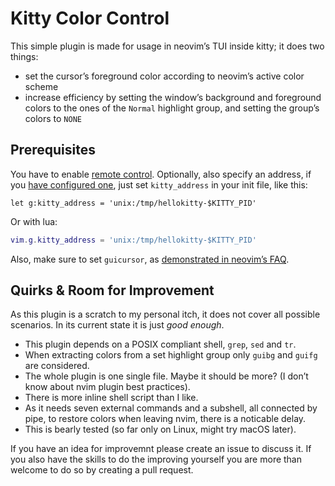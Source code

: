 # Kitty Color Control

This simple plugin is made for usage in neovim’s TUI inside kitty; it does two things:

- set the cursor’s foreground color according to neovim’s active color scheme
- increase efficiency by setting the window’s background and foreground colors to the ones of the `Normal` highlight group, and setting the group’s colors to `NONE`


## Prerequisites

You have to enable [remote control](https://sw.kovidgoyal.net/kitty/remote-control/). Optionally, also specify an address, if you [have configured one](https://sw.kovidgoyal.net/kitty/invocation/#cmdoption-kitty-listen-on), just set `kitty_address` in your init file, like this:

```vim
let g:kitty_address = 'unix:/tmp/hellokitty-$KITTY_PID'
```

Or with lua:

```lua
vim.g.kitty_address = 'unix:/tmp/hellokitty-$KITTY_PID'
```

Also, make sure to set `guicursor`, as [demonstrated in neovim’s FAQ](https://github.com/neovim/neovim/wiki/FAQ#how-to-change-cursor-color-in-the-terminal).


## Quirks & Room for Improvement

As this plugin is a scratch to my personal itch, it does not cover all possible scenarios. In its current state it is just _good enough_.

- This plugin depends on a POSIX compliant shell, `grep`, `sed` and `tr`.
- When extracting colors from a set highlight group only `guibg` and `guifg` are considered.
- The whole plugin is one single file. Maybe it should be more? (I don’t know about nvim plugin best practices).
- There is more inline shell script than I like.
- As it needs seven external commands and a subshell, all connected by pipe, to restore colors when leaving nvim, there is a noticable delay.
- This is bearly tested (so far only on Linux, might try macOS later).

If you have an idea for improvemnt please create an issue to discuss it. If you also have the skills to do the improving yourself you are more than welcome to do so by creating a pull request.
